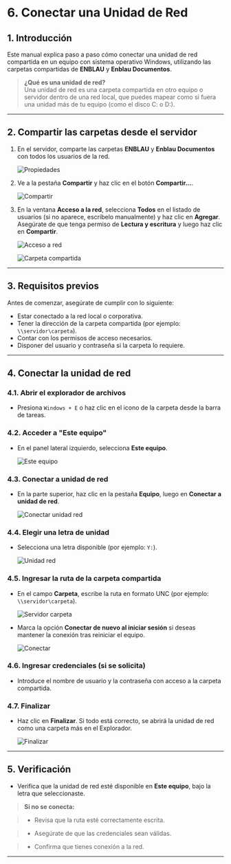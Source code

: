 # 6. Conectar una Unidad de Red

## 1. Introducción

Este manual explica paso a paso cómo conectar una unidad de red compartida en un equipo con sistema operativo Windows, utilizando las carpetas compartidas de **ENBLAU** y **Enblau Documentos**.

> **¿Qué es una unidad de red?**  
> Una unidad de red es una carpeta compartida en otro equipo o servidor dentro de una red local, que puedes mapear como si fuera una unidad más de tu equipo (como el disco C: o D:).

---

## 2. Compartir las carpetas desde el servidor

1. En el servidor, comparte las carpetas **ENBLAU** y **Enblau Documentos** con todos los usuarios de la red.

   ![Propiedades](Imagenes/UT_Unidad_red/propriedades.jpg)

2. Ve a la pestaña **Compartir** y haz clic en el botón **Compartir...**.

   ![Compartir](Imagenes/UT_Unidad_red/compartir.jpg)

3. En la ventana **Acceso a la red**, selecciona **Todos** en el listado de usuarios (si no aparece, escríbelo manualmente) y haz clic en **Agregar**.  
   Asegúrate de que tenga permiso de **Lectura y escritura** y luego haz clic en **Compartir**.

   ![Acceso a red](Imagenes/UT_Unidad_red/acceso_red.jpg)

   ![Carpeta compartida](Imagenes/UT_Unidad_red/carpeta_compartida.jpg)

---

## 3. Requisitos previos

Antes de comenzar, asegúrate de cumplir con lo siguiente:

- Estar conectado a la red local o corporativa.
- Tener la dirección de la carpeta compartida (por ejemplo: `\\servidor\carpeta`).
- Contar con los permisos de acceso necesarios.
- Disponer del usuario y contraseña si la carpeta lo requiere.

---

## 4. Conectar la unidad de red

### 4.1. Abrir el explorador de archivos

- Presiona `Windows + E` o haz clic en el icono de la carpeta desde la barra de tareas.

### 4.2. Acceder a "Este equipo"

- En el panel lateral izquierdo, selecciona **Este equipo**.

   ![Este equipo](Imagenes/UT_Unidad_red/este_equipo.jpg)

### 4.3. Conectar a unidad de red

- En la parte superior, haz clic en la pestaña **Equipo**, luego en **Conectar a unidad de red**.

   ![Conectar unidad red](Imagenes/UT_Unidad_red/conectar_unidad.jpg)

### 4.4. Elegir una letra de unidad

- Selecciona una letra disponible (por ejemplo: `Y:`).

   ![Unidad red](Imagenes/UT_Unidad_red/unidad.jpg)

### 4.5. Ingresar la ruta de la carpeta compartida

- En el campo **Carpeta**, escribe la ruta en formato UNC (por ejemplo: `\\servidor\carpeta`).

   ![Servidor carpeta](Imagenes/UT_Unidad_red/servidor_carpeta.jpg)

- Marca la opción **Conectar de nuevo al iniciar sesión** si deseas mantener la conexión tras reiniciar el equipo.

   ![Conectar](Imagenes/UT_Unidad_red/conectar.jpg)

### 4.6. Ingresar credenciales (si se solicita)

- Introduce el nombre de usuario y la contraseña con acceso a la carpeta compartida.

### 4.7. Finalizar

- Haz clic en **Finalizar**. Si todo está correcto, se abrirá la unidad de red como una carpeta más en el Explorador.

   ![Finalizar](Imagenes/UT_Unidad_red/finalizar.jpg)

---

## 5. Verificación

- Verifica que la unidad de red esté disponible en **Este equipo**, bajo la letra que seleccionaste.

> **Si no se conecta:**

> - Revisa que la ruta esté correctamente escrita.

> - Asegúrate de que las credenciales sean válidas.

> - Confirma que tienes conexión a la red.

---

